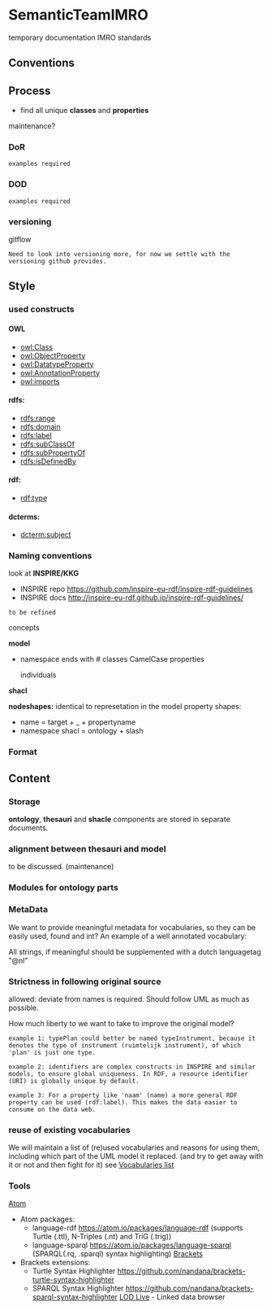 # SemanticTeamIMRO
temporary documentation IMRO standards

## Conventions

## Process

- find all unique **classes** and **properties**
<include short description of our process>

maintenance?

### DoR
```
examples required
```

### DOD
```
examples required
```

### versioning
gitflow
```
Need to look into versioning more, for now we settle with the versioning github provides.
```

## Style

### used constructs
#### OWL
- [owl:Class](https://www.w3.org/TR/2004/REC-owl-semantics-20040210/#owl_Class)
- [owl:ObjectProperty](https://www.w3.org/TR/2004/REC-owl-semantics-20040210/#owl_ObjectProperty)
- [owl:DatatypeProperty](https://www.w3.org/TR/2004/REC-owl-semantics-20040210/#owl_DatatypeProperty)
- [owl:AnnotationProperty](https://www.w3.org/TR/2004/REC-owl-semantics-20040210/#owl_AnnotationProperty)
- [owl:imports](https://www.w3.org/TR/2004/REC-owl-semantics-20040210/#owl_imports)

#### rdfs:
- [rdfs:range](https://www.w3.org/TR/rdf-schema/#ch_range)
- [rdfs:domain](https://www.w3.org/TR/rdf-schema/#ch_domain)
- [rdfs:label](https://www.w3.org/TR/rdf-schema/#ch_label)
- [rdfs:subClassOf](https://www.w3.org/TR/rdf-schema/#ch_subclassof)
- [rdfs:subPropertyOf](https://www.w3.org/TR/rdf-schema/#ch_subpropertyof)
- [rdfs:isDefinedBy](https://www.w3.org/TR/rdf-schema/#ch_isdefinedby)

#### rdf:
- [rdf:type](https://www.w3.org/TR/2004/REC-rdf-schema-20040210/#ch_type)

#### dcterms:
- [dcterm:subject](http://dublincore.org/documents/2012/06/14/dcmi-terms/?v=terms#elements-subject)


### Naming conventions
look at **INSPIRE/KKG**
* INSPIRE repo <https://github.com/inspire-eu-rdf/inspire-rdf-guidelines>
* INSPIRE docs <http://inspire-eu-rdf.github.io/inspire-rdf-guidelines/>
```
to be refined
```

concepts

**model**
- namespace ends with #
  classes
    CamelCase
  properties

  individuals

**shacl**

**nodeshapes:**
  identical to represetation in the model
property shapes:
- name = target + _ + propertyname
- namespace shacl  = ontology + slash


### Format

## Content

### Storage
**ontology**, **thesauri** and **shacle** components are stored in separate documents.

### alignment between thesauri and model
to be discussed. (maintenance)

### Modules for ontology parts

### MetaData
We want to provide meaningful metadata for vocabularies, so they can be easily used, found and int?
An example of a well annotated vocabulary:

All strings, if meaningful should be supplemented with a dutch languagetag "@nl"

### Strictness in following original source
allowed: deviate from names is required. Should follow UML as much as possible.

How much liberty to we want to take to improve the original model?

```
example 1: typePlan could better be named typeInstrument, because it denotes the type of instrument (ruimtelijk instrument), of which 'plan' is just one type.
```
```
example 2: identifiers are complex constructs in INSPIRE and similar models, to ensure global uniqueness. In RDF, a resource identifier (URI) is globally unique by default.
```
```
example 3: For a property like 'naam' (name) a more general RDF property can be used (rdf:label). This makes the data easier to consume on the data web.
```
### reuse of existing vocabularies
We will maintain a list of (re)used vocabularies and reasons for using them, including which part of the UML model it replaced.
(and try to get away with it or not and then fight for it)
see [Vocabularies list](vocabularies.md)

### Tools

[Atom](https://atom.io/)
- Atom packages:
  * language-rdf https://atom.io/packages/language-rdf (supports Turtle (.ttl), N-Triples (.nt) and TriG (.trig))
  * language-sparql https://atom.io/packages/language-sparql (SPARQL(.rq, .sparql) syntax highlighting)
[Brackets](http://brackets.io/)
- Brackets extensions:
  * Turtle Syntax Highlighter https://github.com/nandana/brackets-turtle-syntax-highlighter
  * SPARQL Syntax Highlighter https://github.com/nandana/brackets-sparql-syntax-highlighter
[LOD Live](http://en.lodlive.it/) - Linked data browser
